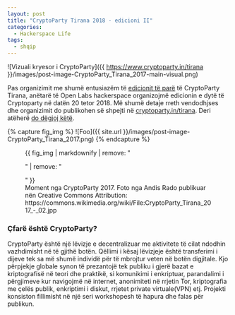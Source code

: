 ```yaml
---
layout: post
title: "CryptoParty Tirana 2018 - edicioni II"
categories:
  - Hackerspace Life
tags:
  - shqip
---
```

![Vizuali kryesor i CryptoParty]({{ https://www.cryptoparty.in/tirana }}/images/post-image-CryptoParty_Tirana_2017-main-visual.png)

Pas organizimit me shumë entusiazëm të [edicionit të parë](https://openlabs.cc/cryptoparty-tirana-2017/) të CryptoParty Tirana, anëtarë të Open Labs hackerspace organizojmë edicionin e dytë të Cryptoparty në datën 20 tetor 2018. Më shumë detaje rreth vendodhjses dhe organizimit do publikohen së shpejti në [cryptoparty.in/tirana](https://www.cryptoparty.in/tirana). Deri atëherë [do dëgjoj këtë](https://www.youtube.com/watch?v=Z5mAZQXVtMI).

{% capture fig_img %}
![Foo]({{ site.url }}/images/post-image-CryptoParty_Tirana_2017.png)
{% endcapture %}

<figure>
  {{ fig_img | markdownify | remove: "<p>" | remove: "</p>" }}
  <figcaption>Moment nga CryptoParty 2017. Foto nga Andis Rado publikuar nën Creative Commons Attribution: https://commons.wikimedia.org/wiki/File:CryptoParty_Tirana_2017_-_02.jpp</figcaption>
</figure> 

### Çfarë është CryptoParty?
CryptoParty është një lëvizje e decentralizuar me aktivitete të cilat ndodhin vazhdimisht në të gjithë botën. Qëllimi i kësaj lëvizjeje është transferimi i dijeve tek sa më shumë individë për të mbrojtur veten në botën digjitale. Kjo përpjekje globale synon të prezantojë tek publiku i gjerë bazat e kriptografisë në teori dhe praktikë, si komunikimi i enkriptuar, parandalimi i përgjimeve kur navigojmë në internet, anonimiteti në rrjetin Tor, kriptografia me çelës publik, enkriptimi i diskut, rrjetet private virtuale(VPN) etj. Projekti konsiston fillimisht në një seri workshopesh të hapura dhe falas për publikun.

